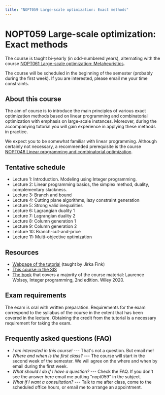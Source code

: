 ```yaml
---
title: "NOPT059 Large-scale optimization: Exact methods"
---
```


# NOPT059 Large-scale optimization: Exact methods

The course is taught bi-yearly (in odd-numbered years), alternating with the course [NOPT061 Large-scale optimization: Metaheuristics](https://www.is.cuni.cz/studium/eng/predmety/index.php?do=predmet&kod=NOPT061).

The course will be scheduled in the beginning of the semester (probably during the first week). If you are interested, please email me your time constraints.

## About this course

The aim of course is to introduce the main principles of various exact optimization methods based on linear programming and combinatorial optimization with emphasis on large-scale instances. Moreover, during the accompanying tutorial you will gain experience in applying these methods in practice.

We expect you to be somewhat familiar with linear programming. Although certainly not necessary, a recommended prerequisite is the course [NOPT048 Linear programming and combinatorial optimization](https://is.cuni.cz/studium/eng/predmety/index.php?do=predmet&kod=NOPT048).

## Tentative schedule

* Lecture 1: Introduction. Modeling using Integer programming. 
* Lecture 2: Linear programming basics, the simplex method, duality, complementary slackness.
* Lecture 3: Branch and bound
* Lecture 4: Cutting plane algorithms, lazy constraint generation
* Lecture 5: Strong valid inequalities
* Lecture 6: Lagrangian duality 1
* Lecture 7: Lagrangian duality 2
* Lecture 8: Column generation 1
* Lecture 9: Column generation 2
* Lecture 10: Branch-cut-and-price
* Lecture 11: Multi-objective optimization


## Resources

* [Webpage of the tutorial](https://ktiml.mff.cuni.cz/~fink/teaching/) (taught by Jirka Fink)
* [This course in the SIS](https://is.cuni.cz/studium/eng/predmety/index.php?do=predmet&kod=NOPT059)
* [The book](https://onlinelibrary.wiley.com/doi/10.1002/9781119606475.oth1) that covers a majority of the course material: Laurence Wolsey, Integer programming, 2nd edition. Wiley 2020.

## Exam requirements

The exam is oral with written preparation. Requirements for the exam correspond to the syllabus of the course in the extent that has been covered in the lecture. Obtaining the credit from the tutorial is a necessary requirement for taking the exam.

## Frequently asked questions (FAQ)

* _I am interested in this course!_ --- That's not a question. But email me!
* _Where and when is the first class?_ --- The course will start in the second week of the semester. We will agree on the where and when by email during the first week.
* _What should I do if I have a question?_ --- Check the FAQ. If you don't see the answer here email me putting "nopt059" in the subject.
* _What if I want a consultation?_ --- Talk to me after class, come to the scheduled office hours, or email me to arrange an appointment.
